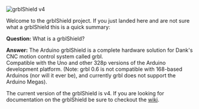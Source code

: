 ![grblShield v4](http://farm9.staticflickr.com/8386/8503354005_3c79e4de6f_n.jpg)

Welcome to the grblShield project.  If you just landed here and are not sure what a grblShield this is a quick summary:

**Question:** What is a grblShield?

**Answer:** The Arduino grblShield is a complete hardware solution for Dank's CNC motion control system called grbl. <br>
Compatible with the Uno and other 328p versions of the Arduino development platform. (Note: grbl 0.6 is not compatible with 168-based Arduinos (nor will it ever be), and currently grbl does not support the Arduino Megas).


The current version of the grblShield is v4.  If you are looking for documentation on the grblShield be sure to checkout the [wiki](https://github.com/synthetos/grblShield/wiki).
